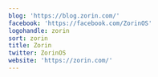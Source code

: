 ```yaml
---
blog: 'https://blog.zorin.com/'
facebook: 'https://facebook.com/ZorinOS'
logohandle: zorin
sort: zorin
title: Zorin
twitter: ZorinOS
website: 'https://zorin.com/'
---
```

